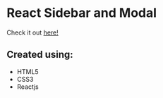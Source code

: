# React Sidebar and Modal

Check it out [here!](https://ianbrdeguzman.github.io/react-sidebar-modal/)

## Created using:

-   HTML5
-   CSS3
-   Reactjs
